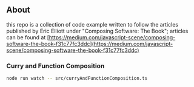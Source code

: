 ## About

this repo is a collection of code example written to follow the articles published by Eric Elliott under "Composing Software: The Book"; articles can be found at [https://medium.com/javascript-scene/composing-software-the-book-f31c77fc3ddc](https://medium.com/javascript-scene/composing-software-the-book-f31c77fc3ddc)

### Curry and Function Composition
```zsh
node run watch -- src/curryAndFunctionComposition.ts
```
